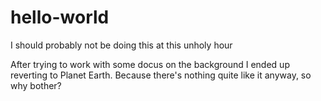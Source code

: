 # hello-world
I should probably not be doing this at this unholy hour

After trying to work with some docus on the background I ended up reverting to Planet Earth.
Because there's nothing quite like it anyway, so why bother?
